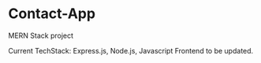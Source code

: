 # Contact-App
MERN Stack project

Current TechStack: Express.js, Node.js, Javascript
Frontend  to be updated.
